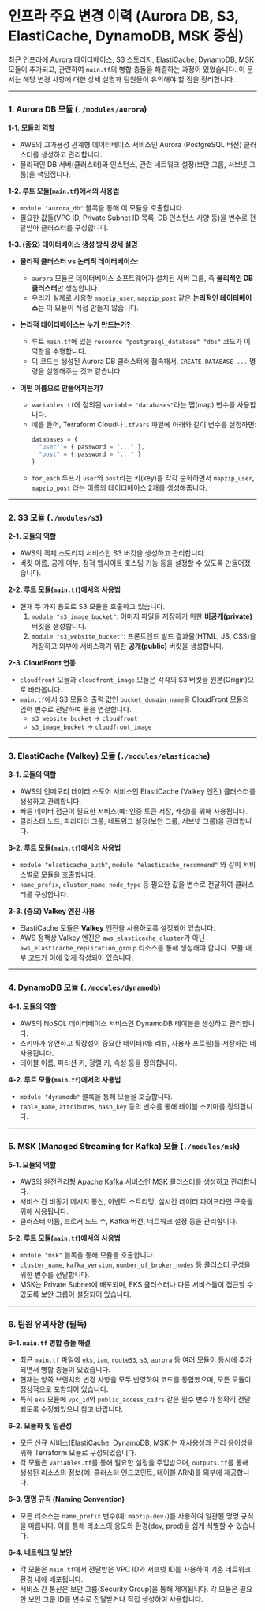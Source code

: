 # 인프라 주요 변경 이력 (Aurora DB, S3, ElastiCache, DynamoDB, MSK 중심)

최근 인프라에 Aurora 데이터베이스, S3 스토리지, ElastiCache, DynamoDB, MSK 모듈이 추가되고, 관련하여 `main.tf`의 병합 충돌을 해결하는 과정이 있었습니다. 이 문서는 해당 변경 사항에 대한 상세 설명과 팀원들이 유의해야 할 점을 정리합니다.

---

### 1. Aurora DB 모듈 (`./modules/aurora`)

**1-1. 모듈의 역할**
- AWS의 고가용성 관계형 데이터베이스 서비스인 Aurora (PostgreSQL 버전) 클러스터를 생성하고 관리합니다.
- 물리적인 DB 서버(클러스터)와 인스턴스, 관련 네트워크 설정(보안 그룹, 서브넷 그룹)을 책임집니다.

**1-2. 루트 모듈(`main.tf`)에서의 사용법**
- `module "aurora_db"` 블록을 통해 이 모듈을 호출합니다.
- 필요한 값들(VPC ID, Private Subnet ID 목록, DB 인스턴스 사양 등)을 변수로 전달받아 클러스터를 구성합니다.

**1-3. (중요) 데이터베이스 생성 방식 상세 설명**
- **물리적 클러스터 vs 논리적 데이터베이스:**
  - `aurora` 모듈은 데이터베이스 소프트웨어가 설치된 서버 그룹, 즉 **물리적인 DB 클러스터**만 생성합니다.
  - 우리가 실제로 사용할 `mapzip_user`, `mapzip_post` 같은 **논리적인 데이터베이스**는 이 모듈이 직접 만들지 않습니다.

- **논리적 데이터베이스는 누가 만드는가?**
  - 루트 `main.tf`에 있는 `resource "postgresql_database" "dbs"` 코드가 이 역할을 수행합니다.
  - 이 코드는 생성된 Aurora DB 클러스터에 접속해서, `CREATE DATABASE ...` 명령을 실행해주는 것과 같습니다.

- **어떤 이름으로 만들어지는가?**
  - `variables.tf`에 정의된 `variable "databases"`라는 맵(map) 변수를 사용합니다.
  - 예를 들어, Terraform Cloud나 `.tfvars` 파일에 아래와 같이 변수를 설정하면:
    ```tf
    databases = {
      "user" = { password = "..." },
      "post" = { password = "..." }
    }
    ```
  - `for_each` 루프가 `user`와 `post`라는 키(key)를 각각 순회하면서 `mapzip_user`, `mapzip_post` 라는 이름의 데이터베이스 2개를 생성해줍니다.

---

### 2. S3 모듈 (`./modules/s3`)

**2-1. 모듈의 역할**
- AWS의 객체 스토리지 서비스인 S3 버킷을 생성하고 관리합니다.
- 버킷 이름, 공개 여부, 정적 웹사이트 호스팅 기능 등을 설정할 수 있도록 만들어졌습니다.

**2-2. 루트 모듈(`main.tf`)에서의 사용법**
- 현재 두 가지 용도로 S3 모듈을 호출하고 있습니다.
  1.  `module "s3_image_bucket"`: 이미지 파일을 저장하기 위한 **비공개(private)** 버킷을 생성합니다.
  2.  `module "s3_website_bucket"`: 프론트엔드 빌드 결과물(HTML, JS, CSS)을 저장하고 외부에 서비스하기 위한 **공개(public)** 버킷을 생성합니다.

**2-3. CloudFront 연동**
- `cloudfront` 모듈과 `cloudfront_image` 모듈은 각각의 S3 버킷을 원본(Origin)으로 바라봅니다.
- `main.tf`에서 S3 모듈의 출력 값인 `bucket_domain_name`을 CloudFront 모듈의 입력 변수로 전달하여 둘을 연결합니다.
  - `s3_website_bucket` -> `cloudfront`
  - `s3_image_bucket` -> `cloudfront_image`

---

### 3. ElastiCache (Valkey) 모듈 (`./modules/elasticache`)

**3-1. 모듈의 역할**
- AWS의 인메모리 데이터 스토어 서비스인 ElastiCache (Valkey 엔진) 클러스터를 생성하고 관리합니다.
- 빠른 데이터 접근이 필요한 서비스(예: 인증 토큰 저장, 캐싱)를 위해 사용됩니다.
- 클러스터 노드, 파라미터 그룹, 네트워크 설정(보안 그룹, 서브넷 그룹)을 관리합니다.

**3-2. 루트 모듈(`main.tf`)에서의 사용법**
- `module "elasticache_auth"`, `module "elasticache_recommend"` 와 같이 서비스별로 모듈을 호출합니다.
- `name_prefix`, `cluster_name`, `node_type` 등 필요한 값을 변수로 전달하여 클러스터를 구성합니다.

**3-3. (중요) Valkey 엔진 사용**
- ElastiCache 모듈은 **Valkey** 엔진을 사용하도록 설정되어 있습니다.
- AWS 정책상 Valkey 엔진은 `aws_elasticache_cluster`가 아닌 `aws_elasticache_replication_group` 리소스를 통해 생성해야 합니다. 모듈 내부 코드가 이에 맞게 작성되어 있습니다.

---

### 4. DynamoDB 모듈 (`./modules/dynamodb`)

**4-1. 모듈의 역할**
- AWS의 NoSQL 데이터베이스 서비스인 DynamoDB 테이블을 생성하고 관리합니다.
- 스키마가 유연하고 확장성이 중요한 데이터(예: 리뷰, 사용자 프로필)를 저장하는 데 사용됩니다.
- 테이블 이름, 파티션 키, 정렬 키, 속성 등을 정의합니다.

**4-2. 루트 모듈(`main.tf`)에서의 사용법**
- `module "dynamodb"` 블록을 통해 모듈을 호출합니다.
- `table_name`, `attributes`, `hash_key` 등의 변수를 통해 테이블 스키마를 정의합니다.

---

### 5. MSK (Managed Streaming for Kafka) 모듈 (`./modules/msk`)

**5-1. 모듈의 역할**
- AWS의 완전관리형 Apache Kafka 서비스인 MSK 클러스터를 생성하고 관리합니다.
- 서비스 간 비동기 메시지 통신, 이벤트 스트리밍, 실시간 데이터 파이프라인 구축을 위해 사용됩니다.
- 클러스터 이름, 브로커 노드 수, Kafka 버전, 네트워크 설정 등을 관리합니다.

**5-2. 루트 모듈(`main.tf`)에서의 사용법**
- `module "msk"` 블록을 통해 모듈을 호출합니다.
- `cluster_name`, `kafka_version`, `number_of_broker_nodes` 등 클러스터 구성을 위한 변수를 전달합니다.
- MSK는 Private Subnet에 배포되며, EKS 클러스터나 다른 서비스들이 접근할 수 있도록 보안 그룹이 설정되어 있습니다.

---

### 6. 팀원 유의사항 (필독)

**6-1. `main.tf` 병합 충돌 해결**
- 최근 `main.tf` 파일에 `eks`, `iam`, `route53`, `s3`, `aurora` 등 여러 모듈이 동시에 추가되면서 병합 충돌이 있었습니다.
- 현재는 양쪽 브랜치의 변경 사항을 모두 반영하여 코드를 통합했으며, 모든 모듈이 정상적으로 포함되어 있습니다.
- 특히 `eks` 모듈에 `vpc_id`와 `public_access_cidrs` 같은 필수 변수가 정확히 전달되도록 수정되었으니 참고 바랍니다.

**6-2. 모듈화 및 일관성**
- 모든 신규 서비스(ElastiCache, DynamoDB, MSK)는 재사용성과 관리 용이성을 위해 Terraform 모듈로 구성되었습니다.
- 각 모듈은 `variables.tf`를 통해 필요한 설정을 주입받으며, `outputs.tf`를 통해 생성된 리소스의 정보(예: 클러스터 엔드포인트, 테이블 ARN)를 외부에 제공합니다.

**6-3. 명명 규칙 (Naming Convention)**
- 모든 리소스는 `name_prefix` 변수(예: `mapzip-dev-`)를 사용하여 일관된 명명 규칙을 따릅니다. 이를 통해 리소스의 용도와 환경(dev, prod)을 쉽게 식별할 수 있습니다.

**6-4. 네트워크 및 보안**
- 각 모듈은 `main.tf`에서 전달받은 VPC ID와 서브넷 ID를 사용하여 기존 네트워크 환경 내에 배포됩니다.
- 서비스 간 통신은 보안 그룹(Security Group)을 통해 제어됩니다. 각 모듈은 필요한 보안 그룹 ID를 변수로 전달받거나 직접 생성하여 사용합니다.
